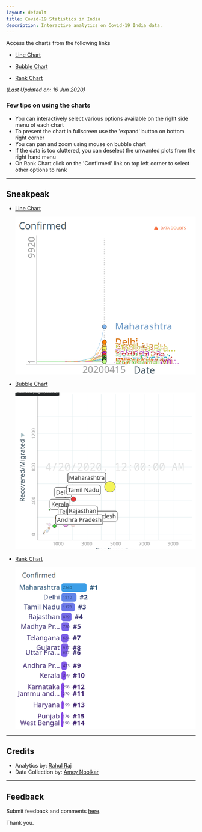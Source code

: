 ```yaml
---
layout: default
title: Covid-19 Statistics in India
description: Interactive analytics on Covid-19 India data. 
---
```


Access the charts from the following links

- [Line Chart](http://randomwalk.in/covid19India/line/) 

- [Bubble Chart](http://randomwalk.in/covid19India/bubble/) 

- [Rank Chart](http://randomwalk.in/covid19India/ranking/) 

*(Last Updated on:  16 Jun 2020)* 

### Few tips on using the charts

- You can interactively select various options available on the right side menu of each chart
- To present the chart in fullscreen use the 'expand' button on bottom right corner
- You can pan and zoom using mouse on bubble chart
- If the data is too cluttered, you can deselect the unwanted plots from the right hand menu
- On Rank Chart click on the 'Confirmed' link on top left corner to select other options to rank

------------------------------------------

## Sneakpeak

- [Line Chart](http://randomwalk.in/covid19India/line/) 

    ![line](imgs/line.gif)

- [Bubble Chart](http://randomwalk.in/covid19India/bubble/) 

    ![line](imgs/bubble.gif)

- [Rank Chart](http://randomwalk.in/covid19India/ranking/) 

    ![line](imgs/ranking.gif)

    
------------------------------------------
## Credits

- Analytics by: [Rahul Raj](https://twitter.com/rahulrajpl)
- Data Collection by: [Amey Noolkar](https://github.com/coder-amey)

------------------------------------------

## Feedback


Submit feedback and comments [here](https://github.com/rahulrajpl/covid19India/issues).

Thank you.
